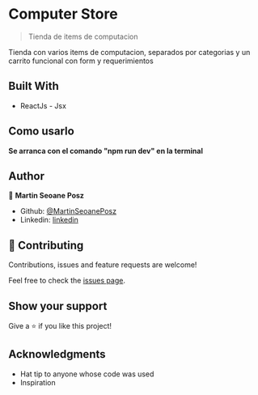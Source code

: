 # Computer Store

> Tienda de items de computacion


Tienda con varios items de computacion, separados por categorias y un carrito funcional con form y requerimientos

## Built With

- ReactJs - Jsx



## Como usarlo

**Se arranca con el comando "npm run dev" en la terminal**


## Author

👤 **Martin Seoane Posz**

- Github: [@MartinSeoanePosz](https://github.com/MartinSeoanePosz)
- Linkedin: [linkedin](https://www.linkedin.com/in/martin-seoane-posz/)


## 🤝 Contributing

Contributions, issues and feature requests are welcome!

Feel free to check the [issues page](issues/).

## Show your support

Give a ⭐️ if you like this project!

## Acknowledgments

- Hat tip to anyone whose code was used
- Inspiration

